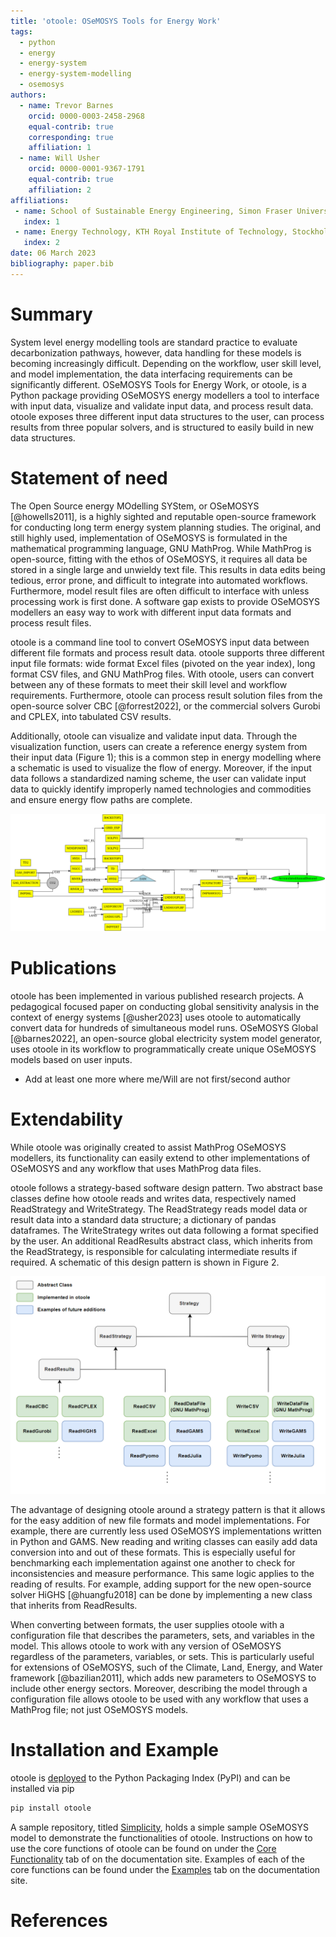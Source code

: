 ```yaml
---
title: 'otoole: OSeMOSYS Tools for Energy Work'
tags:
  - python
  - energy
  - energy-system
  - energy-system-modelling
  - osemosys
authors:
  - name: Trevor Barnes
    orcid: 0000-0003-2458-2968
    equal-contrib: true
    corresponding: true
    affiliation: 1
  - name: Will Usher
    orcid: 0000-0001-9367-1791
    equal-contrib: true
    affiliation: 2
affiliations:
 - name: School of Sustainable Energy Engineering, Simon Fraser University, Vancouver, Canada
   index: 1
 - name: Energy Technology, KTH Royal Institute of Technology, Stockholm, Sweden
   index: 2
date: 06 March 2023
bibliography: paper.bib
---
```


# Summary

System level energy modelling tools are standard practice to evaluate decarbonization pathways, however, data handling for these models is becoming increasingly difficult. Depending on the workflow, user skill level, and model implementation, the data interfacing requirements can be significantly different. OSeMOSYS Tools for Energy Work, or otoole, is a Python package providing OSeMOSYS energy modellers a tool to interface with input data, visualize and validate input data, and process result data. otoole exposes three different input data structures to the user, can process results from three popular solvers, and is structured to easily build in new data structures.

# Statement of need

The Open Source energy MOdelling SYStem, or OSeMOSYS [@howells2011], is a highly sighted and reputable open-source framework for conducting long term energy system planning studies. The original, and still highly used, implementation of OSeMOSYS is formulated in the mathematical programming language, GNU MathProg. While MathProg is open-source, fitting with the ethos of OSeMOSYS, it requires all data be stored in a single large and unwieldy text file. This results in data edits being tedious, error prone, and difficult to integrate into automated workflows. Furthermore, model result files are often difficult to interface with unless processing work is first done. A software gap exists to provide OSeMOSYS modellers an easy way to work with different input data formats and process result files.

otoole is a command line tool to convert OSeMOSYS input data between different file formats and process result data. otoole supports three different input file formats: wide format Excel files (pivoted on the year index), long format CSV files, and GNU MathProg files. With otoole, users can convert between any of these formats to meet their skill level and workflow requirements. Furthermore, otoole can process result solution files from the open-source solver CBC [@forrest2022], or the commercial solvers Gurobi and CPLEX, into tabulated CSV results.

Additionally, otoole can visualize and validate input data. Through the visualization function, users can create a reference energy system from their input data (Figure 1); this is a common step in energy modelling where a schematic is used to visualize the flow of energy. Moreover, if the input data follows a standardized naming scheme, the user can validate input data to quickly identify improperly named technologies and commodities and ensure energy flow paths are complete.

![otoole Reference Energy System Example. \label{fig:Reference Energy System}](images/res.png)

# Publications

otoole has been implemented in various published research projects. A pedagogical focused paper on conducting global sensitivity analysis in the context of energy systems [@usher2023] uses otoole to automatically convert data for hundreds of simultaneous model runs. OSeMOSYS Global [@barnes2022], an open-source global electricity system model generator, uses otoole in its workflow to programmatically create unique OSeMOSYS models based on user inputs.

* Add at least one more where me/Will are not first/second author

# Extendability

While otoole was originally created to assist MathProg OSeMOSYS modellers, its functionality can easily extend to other implementations of OSeMOSYS and any workflow that uses MathProg data files.

otoole follows a strategy-based software design pattern. Two abstract base classes define how otoole reads and writes data, respectively named ReadStrategy and WriteStrategy. The ReadStrategy reads model data or result data into a standard data structure; a dictionary of pandas dataframes. The WriteStrategy writes out data following a format specified by the user. An additional ReadResults abstract class, which inherits from the ReadStrategy, is responsible for calculating intermediate results if required. A schematic of this design pattern is shown in Figure 2.


![otoole Design Pattern. \label{fig:otoole}](images/design-pattern.png)

The advantage of designing otoole around a strategy pattern is that it allows for the easy addition of new file formats and model implementations. For example, there are currently less used OSeMOSYS implementations written in Python and GAMS. New reading and writing classes can easily add data conversion into and out of these formats. This is especially useful for benchmarking each implementation against one another to check for inconsistencies and measure performance. This same logic applies to the reading of results. For example, adding support for the new open-source solver HiGHS [@huangfu2018] can be done by implementing a new class that inherits from ReadResults.

When converting between formats, the user supplies otoole with a configuration file that describes the parameters, sets, and variables in the model. This allows otoole to work with any version of OSeMOSYS regardless of the parameters, variables, or sets. This is particularly useful for extensions of OSeMOSYS, such of the Climate, Land, Energy, and Water framework [@bazilian2011], which adds new parameters to OSeMOSYS to include other energy sectors. Moreover, describing the model through a configuration file allows otoole to be used with any workflow that uses a MathProg file; not just OSeMOSYS models.



# Installation and Example

otoole is [deployed](https://pypi.org/project/otoole/) to the Python Packaging Index (PyPI) and can be installed via pip

```bash
pip install otoole
```

A sample repository, titled [Simplicity](https://github.com/OSeMOSYS/simplicity), holds a simple sample OSeMOSYS model to demonstrate the functionalities of otoole. Instructions on how to use the core functions of otoole can be found on under the [Core Functionality](https://otoole.readthedocs.io/en/latest/functionality.html) tab of on the documentation site. Examples of each of the core functions can be found under the [Examples](https://otoole.readthedocs.io/en/latest/examples.html) tab on the documentation site.

# References
